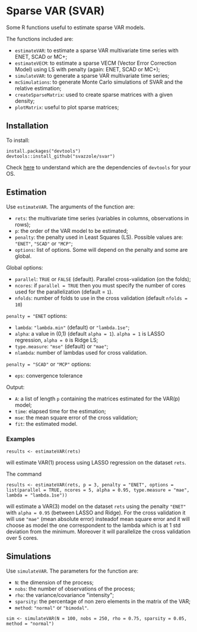 # Sparse VAR (SVAR)

Some R functions useful to estimate sparse VAR models.

The functions included are:
- `estimateVAR`: to estimate a sparse VAR multivariate time series with ENET, SCAD or MC+;
- `estimateVECM`: to estimate a sparse VECM (Vector Error Correction Model) using LS with penalty (again: ENET, SCAD or MC+);
- `simulateVAR`: to generate a sparse VAR multivariate time series;
- `mcSimulations`: to generate Monte Carlo simulations of SVAR and the relative estimation;
- `createSparseMatrix`: used to create sparse matrices with a given density;
- `plotMatrix`: useful to plot sparse matrices;

## Installation

To install:
```
install.packages("devtools")
devtools::install_github("svazzole/svar")
```
Check [here](https://www.rstudio.com/products/rpackages/devtools/) to understand which are the dependencies of `devtools` for your OS.


## Estimation

Use `estimateVAR`. The arguments of the function are:
- `rets`: the multivariate time series (variables in columns, observations in rows);
- `p`: the order of the VAR model to be estimated;
- `penalty`: the penalty used in Least Squares (LS). Possible values are: `"ENET"`, `"SCAD"` or `"MCP"`;
- `options`: list of options. Some will depend on the penalty and some are global.

Global options:
- `parallel`: `TRUE` or `FALSE` (default). Parallel cross-validation (on the folds);
- `ncores`: if `parallel = TRUE` then you must specify the number of cores used for the parallelization (default = `1`).
- `nfolds`: number of folds to use in the cross validation (default `nfolds = 10`)

`penalty = "ENET` options:
- `lambda`: `"lambda.min"` (default) or `"lambda.1se"`;
- `alpha`: a value in (0,1) (default `alpha = 1`). `alpha = 1` is LASSO regression, `alpha = 0` is Ridge LS;
- `type.measure`: `"mse"` (default) or `"mae"`;
- `nlambda`: number of lambdas used for cross validation.

`penalty = "SCAD"` or `"MCP"` options:
- `eps`: convergence tolerance

Output:
- `A`: a list of length `p` containing the matrices estimated for the VAR(p) model;
- `time`: elapsed time for the estimation;
- `mse`: the mean square error of the cross validation;
- `fit`: the estimated model.

### Examples

```
results <- estimateVAR(rets)
```
will estimate VAR(1) process using LASSO regression on the dataset `rets`.

The command
```
results <- estimateVAR(rets, p = 3, penalty = "ENET", options = list(parallel = TRUE, ncores = 5, alpha = 0.95, type.measure = "mae", lambda = "lambda.1se"))
```
will estimate a VAR(3) model on the dataset `rets` using the penalty `"ENET"` with `alpha = 0.95` (between LASSO and Ridge). For the cross validation it will use `"mae"` (mean absolute error) insteadof mean square error and it will choose as model the one correspondent to the lambda which is at 1 std deviation from the minimum. Moreover it will parallelize the cross validation over 5 cores.

## Simulations

Use `simulateVAR`. The parameters for the function are:
- `N`: the dimension of the process;
- `nobs`: the number of observations of the process;
- `rho`: the variance/covariance "intensity";
- `sparsity`: the percentage of non zero elements in the matrix of the VAR;
- `method`: `"normal"` or `"bimodal"`.

```
sim <- simulateVAR(N = 100, nobs = 250, rho = 0.75, sparsity = 0.05, method = "normal")
```
